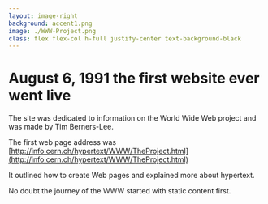 ```yaml
---
layout: image-right
background: accent1.png
image: ./WWW-Project.png
class: flex flex-col h-full justify-center text-background-black
---
```


# August 6, 1991 the first website ever went live

The site was dedicated to information on the World Wide Web project and was made by Tim Berners-Lee.

The first web page address was [http://info.cern.ch/hypertext/WWW/TheProject.html](http://info.cern.ch/hypertext/WWW/TheProject.html)

It outlined how to create Web pages and explained more about hypertext.

No doubt the journey of the WWW started with static content first.

<Footer
  title="IONOS SE"
  :social="[
    { type: 'gh', username: 'ionos-deploy-now' }
  ]"
/>

<!--
-->

<style >
.slidev-layout {
  margin-top: -0.5rem;
  margin-bottom: 1rem;
  opacity: 0.5;
}
</style>
